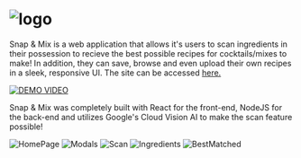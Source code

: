 # ![logo](https://github.com/Taimoor-Salam/snapnmix/blob/main/frontend/src/Components/NavBar/SnapAndMixLogo.png)

Snap & Mix is a web application that allows it's users to scan ingredients in their possession to recieve the best possible recipes for cocktails/mixes to make! In addition, they can save, browse and even upload their own recipes in a sleek, responsive UI. The site can be accessed [here.](http://snapnmix.com)


[![DEMO VIDEO](https://imgur.com/4q6LYEV)](https://www.youtube.com/watch?v=yZXUCTVWP_0&list=LLgCMyRnOoBYFtU5zAOQCGaQ&ab_channel=DevinC "Snap & Mix")

Snap & Mix was completely built with React for the front-end, NodeJS for the back-end and utilizes Google's Cloud Vision AI to make the scan feature possible!

![HomePage](https://github.com/Taimoor-Salam/snapnmix/blob/main/frontend/public/HomePage.png)
![Modals](https://github.com/Taimoor-Salam/snapnmix/blob/main/frontend/public/ModalShowcase.png)
![Scan](https://github.com/Taimoor-Salam/snapnmix/blob/main/frontend/public/ScanPage.png)
![Ingredients](https://github.com/Taimoor-Salam/snapnmix/blob/main/frontend/public/Ingredients%20Scan.png)
![BestMatched](https://github.com/Taimoor-Salam/snapnmix/blob/main/frontend/public/BestMatchedCocktails.png)
